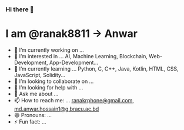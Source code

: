 ### Hi there 👋
# I am @ranak8811  -> Anwar

- 🔭 I’m currently working on ...
- 👀 I’m interested in ... AI, Machine Learning, Blockchain, Web-Development, App-Development...
- 🌱 I’m currently learning ... Python, C, C++, Java, Kotlin, HTML, CSS, JavaScript, Solidity...
- 👯 I’m looking to collaborate on ...
- 🤔 I’m looking for help with ...
- 💬 Ask me about ...
- 📫 How to reach me: ... ranakrphone@gmail.com, md.anwar.hossain1@g.bracu.ac.bd
- 😄 Pronouns: ...
- ⚡ Fun fact: ...

